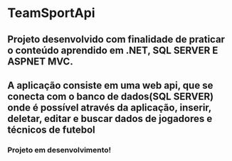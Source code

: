 # TeamSportApi

## Projeto desenvolvido com finalidade de praticar o conteúdo aprendido em .NET, SQL SERVER E ASPNET MVC.

## A aplicação consiste em uma web api, que se conecta com o banco de dados(SQL SERVER) onde é possível através da aplicação, inserir, deletar, editar e buscar dados de jogadores e técnicos de futebol

### Projeto em desenvolvimento!
